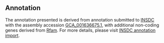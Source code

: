 

Annotation
----------

The annotation presented is derived from annotation submitted to
[INSDC](http://www.insdc.org) with the assembly accession
[GCA\_001636675.1](http://www.ebi.ac.uk/ena/data/view/GCA_001636675.1),
with additional non-coding genes derived from
[Rfam](http://rfam.xfam.org/). For more details, please visit [INSDC
annotation
import](http://ensemblgenomes.org/info/data/insdc_annotation).
